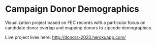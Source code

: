 # Campaign Donor Demographics

Visualization project based on FEC records with a particular focus on candidate donor overlap and mapping donors to zipcode demographics. 

Live project lives here: http://donors-2020.herokuapp.com/
